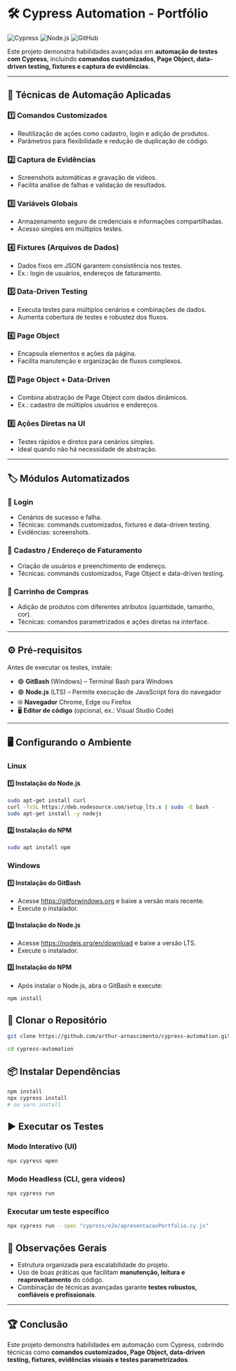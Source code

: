 # 🛠 Cypress Automation - Portfólio

![Cypress](https://img.shields.io/badge/Cypress-Automation-green) ![Node.js](https://img.shields.io/badge/Node.js-LTS-blue) ![GitHub](https://img.shields.io/badge/GitHub-Repo-black)

Este projeto demonstra habilidades avançadas em **automação de testes com Cypress**, incluindo **comandos customizados, Page Object, data-driven testing, fixtures e captura de evidências**.  

---

## 🧩 Técnicas de Automação Aplicadas

### 1️⃣ Comandos Customizados
- Reutilização de ações como cadastro, login e adição de produtos.  
- Parâmetros para flexibilidade e redução de duplicação de código.

### 2️⃣ Captura de Evidências
- Screenshots automáticas e gravação de vídeos.  
- Facilita análise de falhas e validação de resultados.

### 3️⃣ Variáveis Globais
- Armazenamento seguro de credenciais e informações compartilhadas.  
- Acesso simples em múltiplos testes.

### 4️⃣ Fixtures (Arquivos de Dados)
- Dados fixos em JSON garantem consistência nos testes.  
- Ex.: login de usuários, endereços de faturamento.

### 5️⃣ Data-Driven Testing
- Executa testes para múltiplos cenários e combinações de dados.  
- Aumenta cobertura de testes e robustez dos fluxos.

### 6️⃣ Page Object
- Encapsula elementos e ações da página.  
- Facilita manutenção e organização de fluxos complexos.

### 7️⃣ Page Object + Data-Driven
- Combina abstração de Page Object com dados dinâmicos.  
- Ex.: cadastro de múltiplos usuários e endereços.

### 8️⃣ Ações Diretas na UI
- Testes rápidos e diretos para cenários simples.  
- Ideal quando não há necessidade de abstração.

---

## 🏷 Módulos Automatizados

### 🔑 Login
- Cenários de sucesso e falha.  
- Técnicas: commands customizados, fixtures e data-driven testing.  
- Evidências: screenshots.

### 📝 Cadastro / Endereço de Faturamento
- Criação de usuários e preenchimento de endereço.  
- Técnicas: commands customizados, Page Object e data-driven testing.  

### 🛒 Carrinho de Compras
- Adição de produtos com diferentes atributos (quantidade, tamanho, cor).  
- Técnicas: comandos parametrizados e ações diretas na interface.  

---

## ⚙️ Pré-requisitos

Antes de executar os testes, instale:

- 🟢 **GitBash** (Windows) – Terminal Bash para Windows  
- 🟢 **Node.js** (LTS) – Permite execução de JavaScript fora do navegador  
- 🌐 **Navegador** Chrome, Edge ou Firefox  
- 🖥 **Editor de código** (opcional, ex.: Visual Studio Code)  

---

## 🖥 Configurando o Ambiente

### Linux

#### 1️⃣ Instalação do Node.js

```bash
sudo apt-get install curl
curl -fsSL https://deb.nodesource.com/setup_lts.x | sudo -E bash -
sudo apt-get install -y nodejs
```

#### 2️⃣ Instalação do NPM

```bash
sudo apt install npm
```

### Windows
#### 1️⃣ Instalação do GitBash

- Acesse https://gitforwindows.org e baixe a versão mais recente.
- Execute o instalador.

#### 2️⃣ Instalação do Node.js

- Acesse https://nodejs.org/en/download e baixe a versão LTS. 
- Execute o instalador.

#### 3️⃣ Instalação do NPM

- Após instalar o Node.js, abra o GitBash e execute:

```bash
npm install
```

## 📂 Clonar o Repositório

```bash
git clone https://github.com/arthur-arnascimento/cypress-automation.git
```

```bash
cd cypress-automation
```

## 📦 Instalar Dependências

```bash
npm install
npx cypress install
# ou yarn install
```

## ▶️ Executar os Testes

### Modo Interativo (UI)

```bash
npx cypress open
```

### Modo Headless (CLI, gera vídeos)

```bash
npx cypress run
```

### Executar um teste específico

```bash
npx cypress run --spec "cypress/e2e/apresentacaoPortfolio.cy.js"
```

## 📌 Observações Gerais
- Estrutura organizada para escalabilidade do projeto.
- Uso de boas práticas que facilitam **manutenção, leitura e reaproveitamento** do código.
- Combinação de técnicas avançadas garante **testes robustos, confiáveis e profissionais**.

---

## 🏆 Conclusão

Este projeto demonstra habilidades em automação com Cypress, cobrindo técnicas como **comandos customizados, Page Object, data-driven testing, fixtures, evidências visuais e testes parametrizados**.
